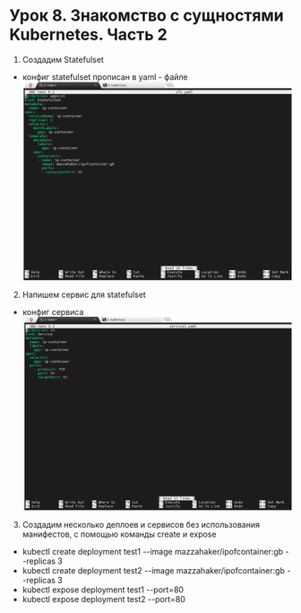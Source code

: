 # Урок 8. Знакомство с сущностями Kubernetes. Часть 2

1.  Создадим Statefulset 

- конфиг statefulset прописан в yaml - файле
![logo](sfs.png)

2. Напишем сервис для statefulset

- конфиг сервиса
![logo](service.png)

3. Создадим несколько деплоев и сервисов без использования манифестов, с помощью команды create и expose
- kubectl create deployment test1 --image mazzahaker/ipofcontainer:gb --replicas 3
- kubectl create deployment test2 --image mazzahaker/ipofcontainer:gb --replicas 3
- kubectl expose deployment test1 --port=80
- kubectl expose deployment test2 --port=80



